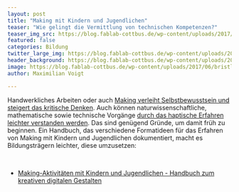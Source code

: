 ```yaml
---
layout: post
title: "Making mit Kindern und Jugendlichen"
teaser: "Wie gelingt die Vermittlung von technischen Kompetenzen?"
teaser_img_src: https://blog.fablab-cottbus.de/wp-content/uploads/2017/06/bristle_bots.jpg
featured: false
categories: Bildung
twitter_large_img: https://blog.fablab-cottbus.de/wp-content/uploads/2017/06/bristle_bots.jpg
header_background: https://blog.fablab-cottbus.de/wp-content/uploads/2017/06/bristle_bots.jpg
image: https://blog.fablab-cottbus.de/wp-content/uploads/2017/06/bristle_bots.jpg
author: Maximilian Voigt

---
```

Handwerkliches Arbeiten oder auch <a href="https://edulabs.de/blog/Interkulturelle-Bildung-durch-digitale-Tools-Susanne-Stauch-im-Interview" target="_blank" rel="noopener">Making verleiht Selbstbewusstsein und steigert das kritische Denken</a>. Auch können naturwissenschaftliche, mathematische sowie technische Vorgänge <a href="https://de.wikipedia.org/wiki/Seymour_Papert" target="_blank" rel="noopener">durch das haptische Erfahren leichter verstanden werden</a>. Das sind genügend Gründe, um damit früh zu beginnen. Ein Handbuch, das verschiedene Formatideen für das Erfahren von Making mit Kindern und Jugendlichen dokumentiert, macht es Bildungsträgern leichter, diese umzusetzen:

&nbsp;
<ul>
 	<li><a href="https://www.bimsev.de/n/userfiles/downloads/making_handbuch_online_final.pdf" target="_blank" rel="noopener">Making-Aktivitäten mit Kindern und Jugendlichen - Handbuch zum kreativen digitalen Gestalten</a></li>
</ul>